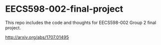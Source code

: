 # EECS598-002-final-project

This repo includes the code and thoughts for EECS598-002 Group 2 final project.

http://arxiv.org/abs/1707.01495
